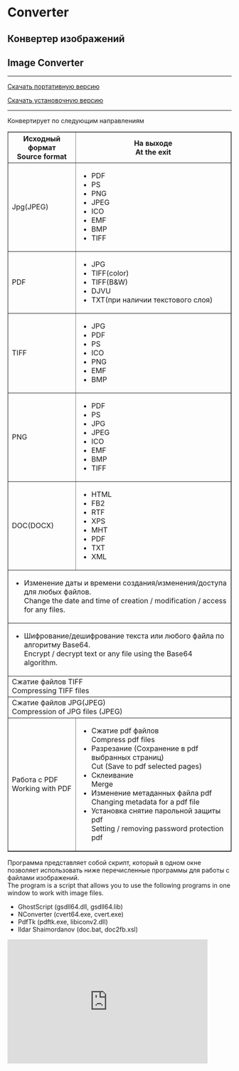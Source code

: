 <html>
<h1>Converter</h1>

<h2>Конвертер изображений</h2>
<h2>Image Converter</h2>
<hr>
<body>
<p><a href="https://raw.githubusercontent.com/Apik21/Converter/master/ConverterPortable.exe">Скачать портативную версию</a></p>

<p><a href="https://raw.githubusercontent.com/Apik21/Converter/setup/ConverterSetup.exe">Скачать установочную версию</a></p>
<hr>
<p>Конвертирует по следующим направлениям</p>
<table border="1" align="center" cellpadding="5" cols="2">
   <tr>
    <th>Исходный формат<br>Source format</th>
    <th>На выходе<br>At the exit</th>
   </tr>
   <tr>
    <td>Jpg(JPEG)</td>
    <td>
      <ul>
        <li>PDF</li>
        <li>PS</li>
        <li>PNG</li>
        <li>JPEG</li>
        <li>ICO</li>
        <li>EMF</li>
        <li>BMP</li>
        <li>TIFF</li>
      </ul>
    </td></tr>
<tr>
    <td>PDF</td>
    <td>
      <ul>
      <li>JPG</li>
      <li>TIFF(color)</li>
      <li>TIFF(B&W)</li>
      <li>DJVU</li>
      <li>TXT(при наличии текстового слоя)</li>
      </ul>
  </tr>
  <tr>
  <td>TIFF</td>
  <td><ul>
  <li>JPG</li>
  <li>PDF</li>
  <li>PS</li>
  <li>ICO</li>
  <li>PNG</li>
  <li>EMF</li>
  <li>BMP</li>
  </ul>
  </tr>
  <tr>
  <td>PNG</td>
  <td><ul>
        <li>PDF</li>
        <li>PS</li>
        <li>JPG</li>
        <li>JPEG</li>
        <li>ICO</li>
        <li>EMF</li>
        <li>BMP</li>
        <li>TIFF</li>
      </ul>
    </td></tr>
    <tr>
    <td>DOC(DOCX)</td>
    <td><ul>
    <li>HTML</li>
    <li>FB2</li>
    <li>RTF</li>
    <li>XPS</li>
    <li>MHT</li>
    <li>PDF</li>
    <li>TXT</li>
    <li>XML</li>
    </ul></td></tr>
    <tr>
    <td colspan="2"><ul><li>Изменение даты и времени создания/изменения/доступа для любых файлов.<br>Change the date and time of creation / modification / access for any files.</ul></li></td>
    </tr>
    <tr>
    <td colspan="2"><ul><li>Шифрование/дешифрование текста или любого файла по алгоритму Base64.<br>Encrypt / decrypt text or any file using the Base64 algorithm.</ul></li></td></tr>
    <tr>
    <td colspan="2">Сжатие файлов TIFF<br>Compressing TIFF files</td></tr>
    <tr><td colspan="2">Сжатие файлов JPG(JPEG)<br>Compression of JPG files (JPEG)</td></tr>
    <tr>
    <td>Работа с PDF<br>Working with PDF</td>
    <td>
    <ul>
    <li>Сжатие pdf файлов<br>Compress pdf files</li>
    <li>Разрезание (Сохранение в pdf выбранных страниц)<br>Cut (Save to pdf selected pages)</li>
    <li>Склеивание<br>Merge</li>
    <li>Изменение метаданных файла pdf<br>Changing metadata for a pdf file</li>
    <li>Установка снятие парольной защиты pdf<br>Setting / removing password protection pdf</li></ul></td></tr>
 </table>
 <p>Программа представляет собой скрипт, который в одном окне позволяет использовать ниже перечисленные программы для работы с файлами изображений.<br>The program is a script that allows you to use the following programs in one window to work with image files.</p>
 <ul>
  <li>GhostScript (gsdll64.dll, gsdll64.lib)</li>
  <li>NConverter (cvert64.exe, cvert.exe)</li>
  <li>PdfTk (pdftk.exe, libiconv2.dll)</li>
  <li>Ildar Shaimordanov (doc.bat, doc2fb.xsl)</li>
  </ul>
  <iframe src="https://money.yandex.ru/quickpay/shop-widget?writer=buyer&targets=&targets-hint=&default-sum=100.00&button-text=11&payment-type-choice=on&mobile-payment-type-choice=on&comment=on&hint=&successURL=&quickpay=shop&account=410011019193217" width="450" height="279" frameborder="0" allowtransparency="true" scrolling="no"></iframe>
</body>
</html>
